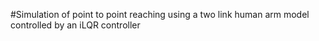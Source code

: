 #Simulation of point to point reaching using a two link human arm model controlled by an iLQR controller

